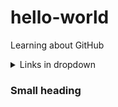 # hello-world
Learning about GitHub

<details>
<summary>Links in dropdown</summary>

| Puzzle                                           | Solution            |
|-------------------------|---------------------|
|  [Check](/README.md)                 | |
</details>

### Small heading
